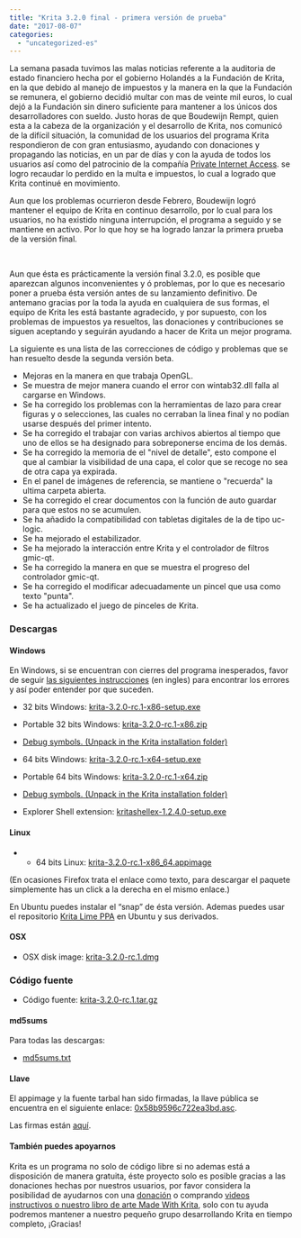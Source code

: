 ```yaml
---
title: "Krita 3.2.0 final - primera versión de prueba"
date: "2017-08-07"
categories: 
  - "uncategorized-es"
---
```


La semana pasada tuvimos las malas noticias referente a la auditoria de estado financiero hecha por el gobierno Holandés a la Fundación de Krita, en la que debido al manejo de impuestos y la manera en la que la Fundación se remunera, el gobierno decidió multar con mas de veinte mil euros, lo cual dejó a la Fundación sin dinero suficiente para mantener a los únicos dos desarrolladores con sueldo. Justo horas de que Boudewijn Rempt, quien esta a la cabeza de la organización y el desarrollo de Krita, nos comunicó de la difícil situación, la comunidad de los usuarios del programa Krita respondieron de con gran entusiasmo, ayudando con donaciones y propagando las noticias, en un par de días y con la ayuda de todos los usuarios así como del patrocinio de la compañía [Private Internet Access](https://www.privateinternetaccess.com/). se logro recaudar lo perdido en la multa e impuestos, lo cual a logrado que Krita continué en movimiento.

Aun que los problemas ocurrieron desde Febrero, Boudewijn logró mantener el equipo de Krita en continuo desarrollo, por lo cual para los usuarios, no ha existido ninguna interrupción, el programa a seguido y se mantiene en activo. Por lo que hoy se ha logrado lanzar la primera prueba de la versión final.

 

Aun que ésta es prácticamente la versión final 3.2.0, es posible que aparezcan algunos inconvenientes y ó problemas, por lo que es necesario poner a prueba ésta versión antes de su lanzamiento definitivo. De antemano gracias por la toda la ayuda en cualquiera de sus formas, el equipo de Krita les está bastante agradecido, y por supuesto, con los problemas de impuestos ya resueltos, las donaciones y contribuciones se siguen aceptando y seguirán ayudando a hacer de Krita un mejor programa.

La siguiente es una lista de las correcciones de código y problemas que se han resuelto desde la segunda versión beta.

- Mejoras en la manera en que trabaja OpenGL.
- Se muestra de mejor manera cuando el error con wintab32.dll falla al cargarse en Windows.
- Se ha corregido los problemas con la herramientas de lazo para crear figuras y o selecciones, las cuales no cerraban la linea final y no podían usarse después del primer intento.
- Se ha corregido el trabajar con varias archivos abiertos al tiempo que uno de ellos se ha designado para sobreponerse encima de los demás.
- Se ha corregido la memoria de el "nivel de detalle", esto compone el que al cambiar la visibilidad de una capa, el color que se recoge no sea de otra capa ya expirada.
- En el panel de imágenes de referencia, se mantiene o "recuerda" la ultima carpeta abierta.
- Se ha corregido el crear documentos con la función de auto guardar para que estos no se acumulen.
- Se ha añadido la compatibilidad con tabletas digitales de la de tipo uc-logic.
- Se ha mejorado el estabilizador.
- Se ha mejorado la interacción entre Krita y el controlador de filtros gmic-qt.
- Se ha corregido la manera en que se muestra el progreso del controlador gmic-qt.
- Se ha corregido el modificar adecuadamente un pincel que usa como texto "punta".
- Se ha actualizado el juego de pinceles de Krita.

### Descargas

#### Windows

En Windows, si se encuentran con cierres del programa inesperados, favor de seguir [las siguientes instrucciones](https://docs.krita.org/Dr._Mingw_debugger) (en ingles) para encontrar los errores y así poder entender por que suceden.

- 32 bits Windows: [krita-3.2.0-rc.1-x86-setup.exe](https://download.kde.org/unstable/krita/3.2.0-rc.1/krita-3.2.0-rc.1-x86-setup.exe)
- Portable 32 bits Windows: [krita-3.2.0-rc.1-x86.zip](https://download.kde.org/unstable/krita/3.2.0-rc.1/krita-3.2.0-rc.1-x86.zip)
- [Debug symbols. (Unpack in the Krita installation folder)](https://download.kde.org/unstable/krita/3.2.0-rc.1/krita-3.2.0-rc.1-x86-dbg.zip)

- 64 bits Windows: [krita-3.2.0-rc.1-x64-setup.exe](https://download.kde.org/unstable/krita/3.2.0-rc.1/krita-3.2.0-rc.1-x64-setup.exe)
- Portable 64 bits Windows: [krita-3.2.0-rc.1-x64.zip](https://download.kde.org/unstable/krita/3.2.0-rc.1/krita-3.2.0-rc.1-x64.zip)
- [Debug symbols. (Unpack in the Krita installation folder)](https://download.kde.org/unstable/krita/3.2.0-rc.1/krita-3.2.0-rc.1-x64-dbg.zip)

- Explorer Shell extension: [kritashellex-1.2.4.0-setup.exe](https://download.kde.org/stable/krita/kritashellex-1.2.4.0-setup.exe)

#### Linux

- - 64 bits Linux: [krita-3.2.0-rc.1-x86_64.appimage](https://download.kde.org/unstable/krita/3.2.0-rc.1/krita-3.2.0-rc.1-x86_64.appimage)

(En ocasiones Firefox trata el enlace como texto, para descargar el paquete simplemente has un click a la derecha en el mismo enlace.)

En Ubuntu puedes instalar el “snap” de ésta versión. Ademas puedes usar el repositorio [Krita Lime PPA](https://launchpad.net/~kritalime/+archive/ubuntu/ppa) en Ubuntu y sus derivados.

#### OSX

- OSX disk image: [krita-3.2.0-rc.1.dmg](https://download.kde.org/unstable/krita/3.2.0-rc.1/krita-3.2.0-rc.1.dmg)

### Código fuente

- Código fuente: [krita-3.2.0-rc.1.tar.gz](https://download.kde.org/unstable/krita/3.2.0-rc.1/krita-3.2.0-rc.1.tar.gz)

#### md5sums

Para todas las descargas:

- [md5sums.txt](https://download.kde.org/unstable/krita/3.2.0-rc.1/md5sums.txt)

#### Llave

El appimage y la fuente tarbal han sido firmadas, la llave pública se encuentra en el siguiente enlace: [0x58b9596c722ea3bd.asc](https://share.kde.org/index.php/s/fJ99V5mZvuyD0z8).

Las firmas están [aquí](http://download.kde.org/unstable/krita/3.1.3-beta.1).

#### También puedes apoyarnos

Krita es un programa no solo de código libre si no ademas está a disposición de manera gratuita, éste proyecto solo es posible gracias a las donaciones hechas por nuestros usuarios, por favor considera la posibilidad de ayudarnos con una [donación](https://krita.org/en/support-us/donations/) o comprando [videos instructivos o nuestro libro de arte Made With Krita](https://krita.org/es/item/krita-3-2-version-beta/%22https://krita.org/en/support-us/shop), solo con tu ayuda podremos mantener a nuestro pequeño grupo desarrollando Krita en tiempo completo, ¡Gracias!
